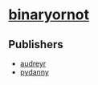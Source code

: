 # [binaryornot](https://pypi.org/project/binaryornot)



## Publishers
- [audreyr](https://pypi.org/user/audreyr)
- [pydanny](https://pypi.org/user/pydanny)

